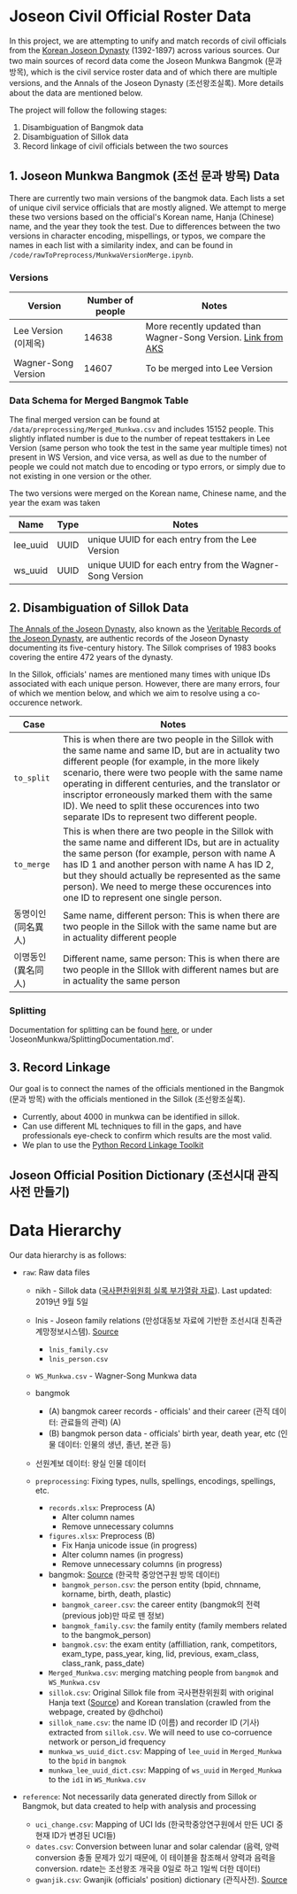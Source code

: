 # Joseon Civil Official Roster Data

In this project, we are attempting to unify and match records of civil officials from the [Korean Joseon Dynasty](https://en.wikipedia.org/wiki/Joseon) (1392-1897) across various sources. Our two main sources of record data come the Joseon Munkwa Bangmok (문과 방목), which is the civil service roster data and of which there are multiple versions, and the Annals of the Joseon Dynasty (조선왕조실록). More details about the data are mentioned below. 

The project will follow the following stages:

1. Disambiguation of Bangmok data
2. Disambiguation of Sillok data
3. Record linkage of civil officials between the two sources


## 1. Joseon Munkwa Bangmok (조선 문과 방목) Data
There are currently two main versions of the bangmok data. Each lists a set of unique civil service officials that are mostly aligned. We attempt to merge these two versions based on the official's Korean name, Hanja (Chinese) name, and the year they took the test. Due to differences between the two versions in character encoding, mispellings, or typos, we compare the names in each list with a similarity index, and can be found in `/code/rawToPreprocess/MunkwaVersionMerge.ipynb`.

### Versions
|Version  | Number of people | Notes|
|------|-----|--------|
| Lee Version (이제옥)| 14638 | More recently updated than Wagner-Song Version. [Link from AKS](http://dh.aks.ac.kr/~sonamu5/wiki/index.php/SEDB:%EA%B3%BC%EA%B1%B0_%ED%95%A9%EA%B2%A9%EC%9E%90_%EC%A0%95%EB%B3%B4_%EB%94%94%EC%A7%80%ED%84%B8_%EC%95%84%EC%B9%B4%EC%9D%B4%EB%B8%8C) |
| Wagner-Song Version | 14607 | To be merged into Lee Version |


### Data Schema for Merged Bangmok Table
The final merged version can be found at `/data/preprocessing/Merged_Munkwa.csv` and includes 15152 people. This slightly inflated number is due to the number of repeat testtakers in Lee Version (same person who took the test in the same year multiple times) not present in WS Version, and vice versa, as well as due to the number of people we could not match due to encoding or typo errors, or simply due to not existing in one version or the other.

The two versions were merged on the Korean name, Chinese name, and the year the exam was taken

|Name  | Type | Notes|
|------|-----|--------|
| lee_uuid| UUID | unique UUID for each entry from the Lee Version |
| ws_uuid | UUID | unique UUID for each entry from the Wagner-Song Version |


## 2. Disambiguation of Sillok Data
[The Annals of the Joseon Dynasty](http://sillok.history.go.kr/main/main.do), also known as the [Veritable Records of the Joseon Dynasty](http://esillok.history.go.kr/front/aboutSillok/translationProject/TranslationProjectInfo.do?menuNo=7000000&leftMenuNo=7020000), are authentic records of the Joseon Dynasty documenting its five-century history. The Sillok comprises of 1983 books covering the entire 472 years of the dynasty. 

In the Sillok, officials' names are mentioned many times with unique IDs associated with each unique person. However, there are many errors, four of which we mention below, and which we aim to resolve using a co-occurence network.


|Case  | Notes |
|------|-----|
| `to_split`| This is when there are two people in the Sillok with the same name and same ID, but are in actuality two different people (for example, in the more likely scenario, there were two people with the same name operating in different centuries, and the translator or inscriptor erroneously marked them with the same ID). We need to split these occurences into two separate IDs to represent two different people. |
| `to_merge` | This is when there are two people in the Sillok with the same name and different IDs, but are in actuality the same person (for example, person with name A has ID 1 and another person with name A has ID 2, but they should actually be represented as the same person). We need to merge these occurences into one ID to represent one single person. |
| 동명이인 (同名異人)  | Same name, different person: This is when there are two people in the Sillok with the same name but are in actuality different people |
| 이명동인 (異名同人)  | Different name, same person: This is when there are two people in the SIllok with different names but are in actuality the same person |

### Splitting
Documentation for splitting can be found [here](https://github.com/yenniejun/JoseonMunkwa/blob/master/SplittingDocumentation.md), or under 'JoseonMunkwa/SplittingDocumentation.md'.


## 3. Record Linkage
Our goal is to connect the names of the officials mentioned in the Bangmok (문과 방목) with the officials mentioned in the Sillok (조선왕조실록). 

* Currently, about 4000 in munkwa can be identified in sillok.
* Can use different ML techniques to fill in the gaps, and have professionals eye-check to confirm which results are the most valid.
* We plan to use the [Python Record Linkage Toolkit](https://recordlinkage.readthedocs.io/en/latest/about.html)



## Joseon Official Position Dictionary (조선시대 관직 사전 만들기)



# Data Hierarchy
Our data hierarchy is as follows:

* `raw`: Raw data files
    * nikh - Sillok data ([국사편찬위원회 실록 부가열람 자료](https://www.data.go.kr/dataset/3071310/fileData.do)). Last updated: 2019년 9월 5일
    * lnis - Joseon family relations (만성대동보 자료에 기반한 조선시대 친족관계망정보시스템). [Source](lnis.kr)
        * `lnis_family.csv` 
        * `lnis_person.csv` 
    * `WS_Munkwa.csv` - Wagner-Song Munkwa data
    * bangmok 
        * (A) bangmok career records - officials' and their career (관직 데이터: 관료들의 관력) (A)
        * (B) bangmok person data - officials' birth year, death year, etc (인물 데이터: 인물의 생년, 졸년, 본관 등)
    * 선원계보 데이터: 왕실 인물 데이터



  * `preprocessing`: Fixing types, nulls, spellings, encodings, spellings, etc. 
      * `records.xlsx`: Preprocess (A) 
        * Alter column names
        * Remove unnecessary columns
      * `figures.xlsx`: Preprocess (B)
        * Fix Hanja unicode issue (in progress)
        * Alter column names (in progress)
        * Remove unnecessary columns (in progress)
    * bangmok: [Source](http://people.aks.ac.kr/index.aks) (한국학 중앙연구원 방목 데이터)
        * `bangmok_person.csv`: the person entity (bpid, chnname, korname, birth, death, plastic)
        * `bangmok_career.csv`: the career entity (bangmok의 전력(previous job)만 따로 뗀 정보)
        * `bangmok_family.csv`: the family entity (family members related to the bangmok_person)
        * `bangmok.csv`: the exam entity (affilliation, rank, competitors, exam_type, pass_year, king, lid, previous, exam_class, class_rank, pass_date)
    * `Merged_Munkwa.csv`: merging matching people from `bangmok` and `WS_Munkwa.csv`
    * `sillok.csv`: Original Sillok file from 국사편찬위원회 with original Hanja text ([Source](http://sillok.history.go.kr/main/main.do)) and Korean translation (crawled from the webpage, created by @dhchoi)
    * `sillok_name.csv`: the name ID (이름) and recorder ID (기사) extracted from `sillok.csv`. We will need to use co-corruence network or person_id frequency 
    * `munkwa_ws_uuid_dict.csv`: Mapping of `lee_uuid` in `Merged_Munkwa` to the `bpid` in `bangmok`
    * `munkwa_lee_uuid_dict.csv`: Mapping of `ws_uuid` in `Merged_Munkwa` to the `id1` in `WS_Munkwa.csv`

 * `reference`: Not necessarily data generated directly from Sillok or Bangmok, but data created to help with analysis and processing 
    * `uci_change.csv`: Mapping of UCI Ids (한국학중앙연구원에서 만든 UCI 중 현재 ID가 변경된 UCI들)
    * `dates.csv`: Conversion between lunar and solar calendar (음력, 양력 conversion 충돌 문제가 있기 때문에, 이 테이블을 참조해서 양력과 음력을 conversion. rdate는 조선왕조 개국을 0일로 하고 1일씩 더한 데이터)
    * `gwanjik.csv`: Gwanjik (officials' position) dictionary (관직사전). [Source](http://ryu-nakbong.kr/xe/nakbong/clanlibrary/chosunofficials_2.htm)



